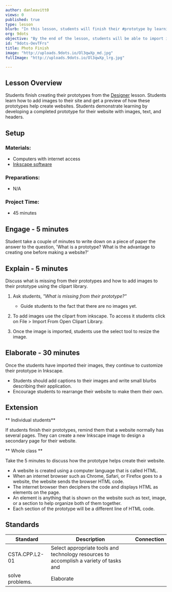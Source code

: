 ```yaml
---
author: danleavitt0
views: 0
published: true
type: lesson
blurb: "In this lesson, students will finish their #prototype by learning how to import pictures and add labels. #CSTA.CPP.L2-01"
org: 9dots
objective: "By the end of the lesson, students will be able to import images into Inkscape and recognize each section of their layout at separate html elements."
id: "9dots-OevTFrs"
title: Photo Finish
image: "http://uploads.9dots.io/Ol3qwXp_md.jpg"
fullImage: "http://uploads.9dots.io/Ol3qwXp_lrg.jpg"

---
```


## Lesson Overview
Students finish creating their prototypes from the [Designer](http://www.9dots.io/9dots/OeAmgrD) lesson. Students learn how to add images to their site and get a preview of how these prototypes help create websites. Students demonstrate learning by developing a completed prototype for their website with images, text, and headers.

## Setup

### Materials:

- Computers with internet access
- [Inkscape software](http://www.inkscape.org/en/download/)

### Preparations:

- N/A

### Project Time:

- 45 minutes

## Engage - 5 minutes 
Student take a couple of minutes to write down on a piece of paper the answer to the question, 'What is a prototype? What is the advantage to creating one before making a website?'

## Explain - 5 minutes
Discuss what is missing from their prototypes and how to add images to their prototype using the clipart library.

1. Ask students, _"What is missing from their prototype?"_
	- Guide students to the fact that there are no images yet. 

2. To add images use the clipart from inkscape. To access it students click on File > Import From Open Clipart Library.

3. Once the image is imported, students use the select tool to resize the image.

## Elaborate - 30 minutes
Once the students have imported their images, they continue to customize their prototype in Inkscape. 

- Students should add captions to their images and write small blurbs describing their application. 
- Encourage students to rearrange their website to make them their own.

## Extension

** Individual students**

If students finish their prototypes, remind them that a website normally has several pages. They can create a new Inkscape image to design a secondary page for their website.

** Whole class **

Take the 5 minutes to discuss how the prototype helps create their website.

- A website is created using a computer language that is called HTML. 
- When an internet browser such as Chrome, Safari, or Firefox goes to a website, the website sends the browser HTML code. 
- The internet browser then deciphers the code and displays HTML as elements on the page. 
- An element is anything that is shown on the website such as text, image, or a section to help organize both of them together.
- Each section of the prototype will be a different line of HTML code.

## Standards

Standard | Description | Connection
-------- | ----------- | ----------
CSTA.CPP.L2-01 | Select appropriate tools and technology resources to accomplish a variety of tasks and 
solve problems. | Elaborate
